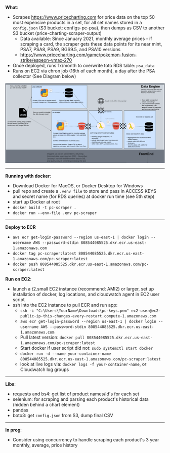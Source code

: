 **What**:
- Scrapes https://www.pricecharting.com for price data on the top 50 most expensive products in a set, for all set names stored in a `config.json` (S3 bucket: configs-pc-psa), then dumps as CSV to another S3 bucket (price-charting-scraper-output)
   - Data available: Since January 2021, monthly average prices - if scraping a card, the scraper gets these data points for its near mint, PSA7, PSA8, PSA9, BGS9.5, and PSA10 versions
   - https://www.pricecharting.com/game/pokemon-fusion-strike/espeon-vmax-270
- Once deployed, runs 1x/month to overwrite toto RDS table: `psa_data`
- Runs on EC2 via chron job (16th of each month), a day after the PSA collector (See Diagram below)


![ alt text for screen readers](/images/schema.png "Text to show on mouseover")






---
**Running with docker**:
- Download Docker for MacOS, or Docker Desktop for Windows
- pull repo and create a `.venv file` to store and pass in ACCESS KEYS and secret name (for RDS queries) at docker run time (see 5th step)
-  start up Docker at root
- `docker build -t pc-scraper .`
- `docker run --env-file .env pc-scraper`

---
**Deploy to ECR**
- `aws ecr get-login-password --region us-east-1 | docker login --username AWS --password-stdin 808544085525.dkr.ecr.us-east-1.amazonaws.com`
- `docker tag pc-scraper:latest 808544085525.dkr.ecr.us-east-1.amazonaws.com/pc-scraper:latest`
- `docker push 808544085525.dkr.ecr.us-east-1.amazonaws.com/pc-scraper:latest`

**Run on EC2**:
- launch a t2.small EC2 instance (recommend: AMI2) or larger, set up installation of docker, log locations, and cloudwatch agent in EC2 user script
- ssh into the EC2 instance to pull ECR and run app:
   - `ssh -i "C:\Users\YourName\Downloads\pc-keys.pem" ec2-user@ec2-public-ip-this-changes-every-restart.compute-1.amazonaws.com`
   - `aws ecr get-login-password --region us-east-1 | docker login --username AWS --password-stdin 808544085525.dkr.ecr.us-east-1.amazonaws.com`
   - Pull latest version: `docker pull 808544085525.dkr.ecr.us-east-1.amazonaws.com/pc-scraper:latest`
   - Start docker if user script did not: `sudo systemctl start docker`
   - `docker run -d --name your-container-name 808544085525.dkr.ecr.us-east-1.amazonaws.com/pc-scraper:latest`
   - look at live logs via: `docker logs -f your-container-name`, or Cloudwatch log groups


---
**Libs**:
- requests and bs4: get list of product names/id's for each set
- selenium: for scraping and parsing each product's historical data (hidden behind a chart element)
- pandas
- boto3: get `config.json` from S3, dump final CSV

---
**In prog**:
- Consider using concurrency to handle scraping each product's 3 year monthly, average, price history

